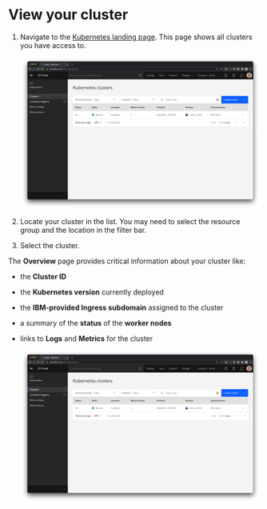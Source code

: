# View your cluster

1. Navigate to the [Kubernetes landing page](https://cloud.ibm.com/containers-kubernetes/landing). This page shows all clusters you have access to.

    ![](./images/iks-clusters.png)

1. Locate your cluster in the list. You may need to select the resource group and the location in the filter bar.

1. Select the cluster.

The **Overview** page provides critical information about your cluster like:
* the **Cluster ID**
* the **Kubernetes version** currently deployed
* the **IBM-provided Ingress subdomain** assigned to the cluster
* a summary of the **status** of the **worker nodes**
* links to **Logs** and **Metrics** for the cluster

    ![](./images/iks-cluster-overview.png)
